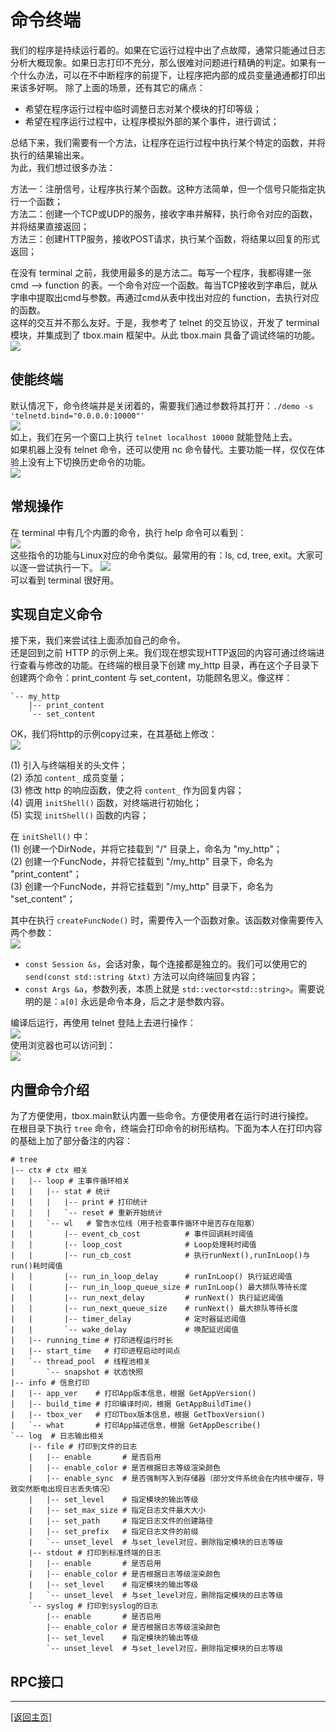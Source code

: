 # 命令终端

我们的程序是持续运行着的。如果在它运行过程中出了点故障，通常只能通过日志分析大概现象。如果日志打印不充分，那么很难对问题进行精确的判定。如果有一个什么办法，可以在不中断程序的前提下，让程序把内部的成员变量通通都打印出来该多好啊。
除了上面的场景，还有其它的痛点：

- 希望在程序运行过程中临时调整日志对某个模块的打印等级；
- 希望在程序运行过程中，让程序模拟外部的某个事件，进行调试；

总结下来，我们需要有一个方法，让程序在运行过程中执行某个特定的函数，并将执行的结果输出来。  
为此，我们想过很多办法：  

方法一：注册信号，让程序执行某个函数。这种方法简单，但一个信号只能指定执行一个函数；  
方法二：创建一个TCP或UDP的服务，接收字串并解释，执行命令对应的函数，并将结果直接返回；  
方法三：创建HTTP服务，接收POST请求，执行某个函数，将结果以回复的形式返回；  

在没有 terminal 之前，我使用最多的是方法二。每写一个程序，我都得建一张 cmd --> function 的表。一个命令对应一个函数。每当TCP接收到字串后，就从字串中提取出cmd与参数。再通过cmd从表中找出对应的 function，去执行对应的函数。  
这样的交互并不那么友好。于是，我参考了 telnet 的交互协议，开发了 terminal 模块，并集成到了 tbox.main 框架中。从此 tbox.main 具备了调试终端的功能。  
![](images/034-terminal-show.gif)  

## 使能终端
默认情况下，命令终端并是关闭着的，需要我们通过参数将其打开：`./demo -s 'telnetd.bind="0.0.0.0:10000"'`  
![](images/034-enable-telnetd.png)  
如上，我们在另一个窗口上执行 `telnet localhost 10000` 就能登陆上去。  
如果机器上没有 telnet 命令，还可以使用 nc 命令替代。主要功能一样，仅仅在体验上没有上下切换历史命令的功能。  
![](images/035-use-nc-login-telnetd.png)  

## 常规操作
在 terminal 中有几个内置的命令，执行 help 命令可以看到：  
![](images/036-terminal-help.png)  
这些指令的功能与Linux对应的命令类似。最常用的有：ls, cd, tree, exit。大家可以逐一尝试执行一下。
![](images/037-use-terminal.png)  
可以看到 terminal 很好用。

## 实现自定义命令
接下来，我们来尝试往上面添加自己的命令。  
还是回到之前 HTTP 的示例上来。我们现在想实现HTTP返回的内容可通过终端进行查看与修改的功能。在终端的根目录下创建 my_http 目录，再在这个子目录下创建两个命令：print_content 与 set_content，功能顾名思义。像这样：  
```
`-- my_http
    |-- print_content
    `-- set_content
```
OK，我们将http的示例copy过来，在其基础上修改：  
![](040-http-server-terminal-code.png)  

(1) 引入与终端相关的头文件；  
(2) 添加 `content_` 成员变量；  
(3) 修改 http 的响应函数，使之将 `content_` 作为回复内容；  
(4) 调用 `initShell()` 函数，对终端进行初始化；  
(5) 实现 `initShell()` 函数的内容；  

在 `initShell()` 中：  
(1) 创建一个DirNode，并将它挂载到 "/" 目录上，命名为 "my_http"；  
(2) 创建一个FuncNode，并将它挂载到 "/my_http" 目录下，命名为 "print_content"；  
(3) 创建一个FuncNode，并将它挂载到 "/my_http" 目录下，命名为 "set_content"；  

其中在执行 `createFuncNode()` 时，需要传入一个函数对象。该函数对像需要传入两个参数：  
![](images/041-terminal-args.png)  

- `const Session &s`，会话对象，每个连接都是独立的。我们可以使用它的 `send(const std::string &txt)` 方法可以向终端回复内容；
- `const Args &a`，参数列表，本质上就是 `std::vector<std::string>`。需要说明的是：`a[0]` 永远是命令本身，后之才是参数内容。

编译后运行，再使用 telnet 登陆上去进行操作：  
![](038-http-server-terminal.png)  
使用浏览器也可以访问到：  
![](039-http-server-terminal-2.png)

## 内置命令介绍
为了方便使用，tbox.main默认内置一些命令。方便使用者在运行时进行操控。  
在根目录下执行 `tree` 命令，终端会打印命令的树形结构。下面为本人在打印内容的基础上加了部分备注的内容：  
```shell
# tree
|-- ctx # ctx 相关
|   |-- loop # 主事件循环相关
|   |   |-- stat # 统计
|   |   |   |-- print # 打印统计
|   |   |   `-- reset # 重新开始统计
|   |   `-- wl   # 警告水位线（用于检查事件循环中是否存在阻塞）
|   |       |-- event_cb_cost          # 事件回调耗时阈值
|   |       |-- loop_cost              # Loop处理耗时阈值
|   |       |-- run_cb_cost            # 执行runNext(),runInLoop()与run()耗时阈值
|   |       |-- run_in_loop_delay      # runInLoop() 执行延迟阈值
|   |       |-- run_in_loop_queue_size # runInLoop() 最大排队等待长度
|   |       |-- run_next_delay         # runNext() 执行延迟阈值
|   |       |-- run_next_queue_size    # runNext() 最大排队等待长度
|   |       |-- timer_delay            # 定时器延迟阈值
|   |       `-- wake_delay             # 唤配延迟阈值
|   |-- running_time # 打印进程运行时长
|   |-- start_time   # 打印进程启动时间点
|   `-- thread_pool  # 线程池相关
|       `-- snapshot # 状态快照
|-- info # 信息打印
|   |-- app_ver    # 打印App版本信息，根据 GetAppVersion()
|   |-- build_time # 打印编译时间，根据 GetAppBuildTime()
|   |-- tbox_ver   # 打印Tbox版本信息，根据 GetTboxVersion()
|   `-- what       # 打印App描述信息，根据 GetAppDescribe()
`-- log  # 日志输出相关
    |-- file # 打印到文件的日志
    |   |-- enable       # 是否启用
    |   |-- enable_color # 是否根据日志等级渲染颜色
    |   |-- enable_sync  # 是否强制写入到存储器（部分文件系统会在内核中缓存，导致突然断电出现日志丢失情况）
    |   |-- set_level    # 指定模块的输出等级
    |   |-- set_max_size # 指定日志文件最大大小
    |   |-- set_path     # 指定日志文件的创建路径
    |   |-- set_prefix   # 指定日志文件的前缀
    |   `-- unset_level  # 与set_level对应，删除指定模块的日志等级
    |-- stdout # 打印到标准终端的日志
    |   |-- enable       # 是否启用
    |   |-- enable_color # 是否根据日志等级渲染颜色
    |   |-- set_level    # 指定模块的输出等级
    |   `-- unset_level  # 与set_level对应，删除指定模块的日志等级
    `-- syslog # 打印到syslog的日志
        |-- enable       # 是否启用
        |-- enable_color # 是否根据日志等级渲染颜色
        |-- set_level    # 指定模块的输出等级
        `-- unset_level  # 与set_level对应，删除指定模块的日志等级
```

## RPC接口

-------
[[返回主页]](README.md)
